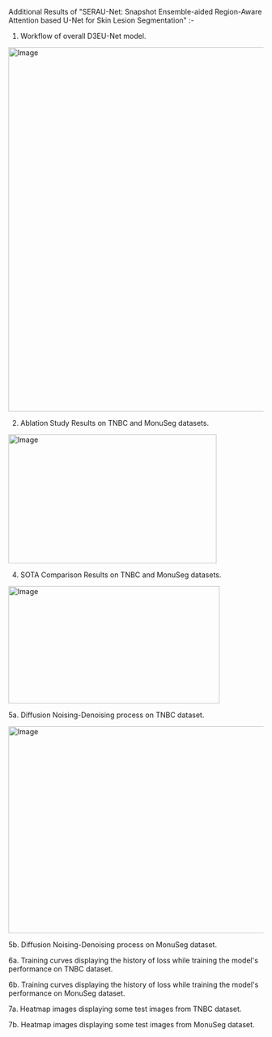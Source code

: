 Additional Results of "SERAU-Net: Snapshot Ensemble-aided Region-Aware Attention based U-Net for Skin Lesion Segmentation" :-

1. Workflow of overall D3EU-Net model.

<img width="1280" height="720" alt="Image" src="https://github.com/user-attachments/assets/c918572c-1705-4f1d-a121-74215b83c534" />

2. Ablation Study Results on TNBC and MonuSeg datasets.

<img width="411" height="255" alt="Image" src="https://github.com/user-attachments/assets/bb885317-c133-4091-9432-b012669bb3e3" />

4. SOTA Comparison Results on TNBC and MonuSeg datasets.

<img width="417" height="232" alt="Image" src="https://github.com/user-attachments/assets/229ad300-4d50-444d-a630-3935f4387a69" />

5a. Diffusion Noising-Denoising process on TNBC dataset.

<img width="1575" height="409" alt="Image" src="https://github.com/user-attachments/assets/c8cdca9d-4c25-4d00-8887-09170d13c589" />

5b. Diffusion Noising-Denoising process on MonuSeg dataset.

6a. Training curves displaying the history of loss while training the model's performance on TNBC dataset.

6b. Training curves displaying the history of loss while training the model's performance on MonuSeg dataset.

7a. Heatmap images displaying some test images from TNBC dataset.

7b. Heatmap images displaying some test images from MonuSeg dataset.
